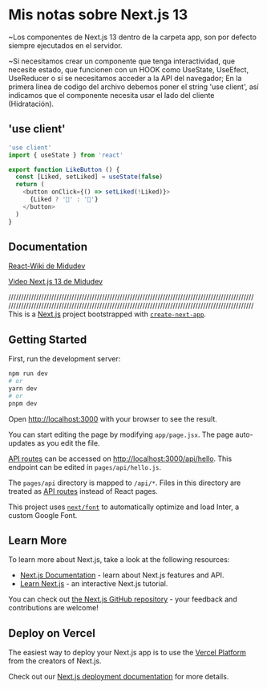 

# Mis notas sobre Next.js 13

~Los componentes de Next.js 13 dentro de la carpeta app, son por defecto siempre ejecutados  en el servidor.

~Sí necesitamos crear un componente que tenga interactividad, que necesite estado, que funcionen con un HOOK como UseState, UseEfect, UseReducer o sí se necesitamos acceder a la API del navegador; En la primera línea de codigo del archivo debemos poner el string 'use client', así indicamos que el componente necesita usar el lado del cliente (Hidratación).


## 'use client'

```javascript
'use client'
import { useState } from 'react'

export function LikeButton () {
  const [Liked, setLiked] = useState(false)
  return (
    <button onClick={() => setLiked(!Liked)}>
      {Liked ? '💚' : '🤍'}
    </button>
  )
}
```


## Documentation
[React-Wiki de Midudev](https://github.com/midudev/preguntas-entrevista-react)

[Video Next.js 13 de Midudev](https://youtu.be/tA-_vAz9y78)

/////////////////////////////////////////////////////////////////////////////////////////////////
/////////////////////////////////////////////////////////////////////////////////////////////////
This is a [Next.js](https://nextjs.org/) project bootstrapped with [`create-next-app`](https://github.com/vercel/next.js/tree/canary/packages/create-next-app).

## Getting Started

First, run the development server:

```bash
npm run dev
# or
yarn dev
# or
pnpm dev
```

Open [http://localhost:3000](http://localhost:3000) with your browser to see the result.

You can start editing the page by modifying `app/page.jsx`. The page auto-updates as you edit the file.

[API routes](https://nextjs.org/docs/api-routes/introduction) can be accessed on [http://localhost:3000/api/hello](http://localhost:3000/api/hello). This endpoint can be edited in `pages/api/hello.js`.

The `pages/api` directory is mapped to `/api/*`. Files in this directory are treated as [API routes](https://nextjs.org/docs/api-routes/introduction) instead of React pages.

This project uses [`next/font`](https://nextjs.org/docs/basic-features/font-optimization) to automatically optimize and load Inter, a custom Google Font.

## Learn More

To learn more about Next.js, take a look at the following resources:

- [Next.js Documentation](https://nextjs.org/docs) - learn about Next.js features and API.
- [Learn Next.js](https://nextjs.org/learn) - an interactive Next.js tutorial.

You can check out [the Next.js GitHub repository](https://github.com/vercel/next.js/) - your feedback and contributions are welcome!

## Deploy on Vercel

The easiest way to deploy your Next.js app is to use the [Vercel Platform](https://vercel.com/new?utm_medium=default-template&filter=next.js&utm_source=create-next-app&utm_campaign=create-next-app-readme) from the creators of Next.js.

Check out our [Next.js deployment documentation](https://nextjs.org/docs/deployment) for more details.